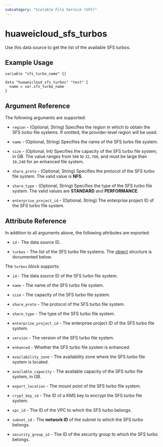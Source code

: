 ```yaml
---
subcategory: "Scalable File Service (SFS)"
---
```


# huaweicloud_sfs_turbos

Use this data source to get the list of the available SFS turbos.

## Example Usage

```hcl
variable "sfs_turbo_name" {}

data "huaweicloud_sfs_turbos" "test" {
  name = var.sfs_turbo_name
}
```

## Argument Reference

The following arguments are supported:

* `region` - (Optional, String) Specifies the region in which to obtain the SFS turbo file systems.
  If omitted, the provider-level region will be used.

* `name` - (Optional, String) Specifies the name of the SFS turbo file system.

* `size` - (Optional, Int) Specifies the capacity of the SFS turbo file system, in GB.
  The value ranges from `500` to `32,768`, and must be large than `10,240` for an enhanced file system.

* `share_proto` - (Optional, String) Specifies the protocol of the SFS turbo file system. The valid value is **NFS**.

* `share_type` - (Optional, String) Specifies the type of the SFS turbo file system.
  The valid values are **STANDARD** and **PERFORMANCE**.

* `enterprise_project_id` - (Optional, String) The enterprise project ID of the SFS turbo file system.

## Attribute Reference

In addition to all arguments above, the following attributes are exported:

* `id` - The data source ID.

* `turbos` - The list of the SFS turbo file systems. The [object](#turbo) structure is documented below.

<a name="turbo"></a>
The `turbos` block supports:

* `id` - The data source ID of the SFS turbo file system.

* `name` - The name of the SFS turbo file system.

* `size` - The capacity of the SFS turbo file system.

* `share_proto` - The protocol of the SFS turbo file system.

* `share_type` - The type of the SFS turbo file system.

* `enterprise_project_id` - The enterprise project ID of the SFS turbo file system.

* `version` - The version of the SFS turbo file system.

* `enhanced` - Whether the SFS turbo file system is enhanced.

* `availability_zone` - The availability zone where the SFS turbo file system is located.

* `available_capacity` - The available capacity of the SFS turbo file system, in GB.

* `export_location` - The mount point of the SFS turbo file system.

* `crypt_key_id` - The ID of a KMS key to encrypt the SFS turbo file system.

* `vpc_id` - The ID of the VPC to which the SFS turbo belongs.

* `subnet_id` - The **network ID** of the subnet to which the SFS turbo belongs.

* `security_group_id` - The ID of the security group to which the SFS turbo belongs.
